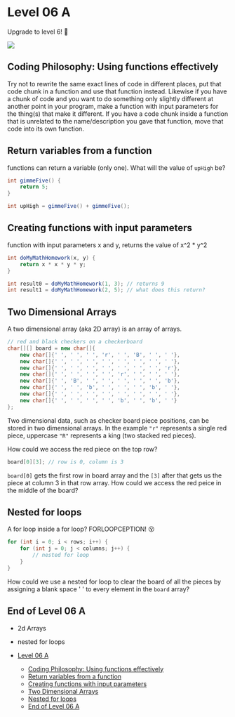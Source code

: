 # Level 06 A

Upgrade to level 6! 🥳

![](https://elasticbeanstalk-us-east-2-651921832906.s3.us-east-2.amazonaws.com/QuintOS/bootScreen4.jpg)

## Coding Philosophy: Using functions effectively

Try not to rewrite the same exact lines of code in different places, put that code chunk in a function and use that function instead. Likewise if you have a chunk of code and you want to do something only slightly different at another point in your program, make a function with input parameters for the thing(s) that make it different. If you have a code chunk inside a function that is unrelated to the name/description you gave that function, move that code into its own function.

## Return variables from a function

functions can return a variable (only one). What will the value of `upHigh` be?

```java
int gimmeFive() {
	return 5;
}

int upHigh = gimmeFive() + gimmeFive();
```

## Creating functions with input parameters

function with input parameters x and y, returns the value of x^2 \* y^2

```java
int doMyMathHomework(x, y) {
	return x * x * y * y;
}

int result0 = doMyMathHomework(1, 3); // returns 9
int result1 = doMyMathHomework(2, 5); // what does this return?
```

## Two Dimensional Arrays

A two dimensional array (aka 2D array) is an array of arrays.

```java
// red and black checkers on a checkerboard
char[][] board = new char[]{
	new char[]{' ', ' ', ' ', 'r', ' ', 'B', ' ', ' '},
	new char[]{' ', ' ', ' ', ' ', ' ', ' ', ' ', ' '},
	new char[]{' ', ' ', ' ', ' ', ' ', ' ', ' ', 'r'},
	new char[]{' ', ' ', ' ', ' ', 'r', ' ', ' ', ' '},
	new char[]{' ', 'B', ' ', ' ', ' ', ' ', ' ', 'b'},
	new char[]{' ', ' ', 'b', ' ', ' ', ' ', 'b', ' '},
	new char[]{' ', ' ', ' ', ' ', ' ', ' ', ' ', ' '},
	new char[]{' ', ' ', ' ', ' ', 'b', ' ', 'b', ' '}
};
```

Two dimensional data, such as checker board piece positions, can be stored in two dimensional arrays. In the example `"r"` represents a single red piece, uppercase `"R"` represents a king (two stacked red pieces).

How could we access the red piece on the top row?

```java
board[0][3]; // row is 0, column is 3
```

`board[0]` gets the first row in board array and the `[3]` after that gets us the piece at column 3 in that row array. How could we access the red peice in the middle of the board?

## Nested for loops

A for loop inside a for loop? FORLOOPCEPTION! 😮

```java
for (int i = 0; i < rows; i++) {
	for (int j = 0; j < columns; j++) {
		// nested for loop
	}
}
```

How could we use a nested for loop to clear the board of all the pieces by assigning a blank space ' ' to every element in the `board` array?

## End of Level 06 A

- 2d Arrays
- nested for loops

- [Level 06 A](#level-06-a)
	- [Coding Philosophy: Using functions effectively](#coding-philosophy-using-functions-effectively)
	- [Return variables from a function](#return-variables-from-a-function)
	- [Creating functions with input parameters](#creating-functions-with-input-parameters)
	- [Two Dimensional Arrays](#two-dimensional-arrays)
	- [Nested for loops](#nested-for-loops)
	- [End of Level 06 A](#end-of-level-06-a)
